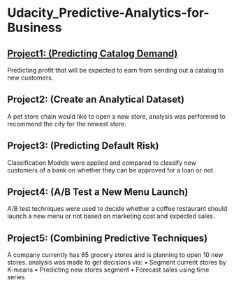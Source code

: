 # Udacity_Predictive-Analytics-for-Business


## [Project1: (Predicting Catalog Demand)](https://github.com/HashTR/Udacity_Predictive-Analytics-for-Business/tree/main/Project1_Predicting-Catalog-Demand)
Predicting profit that will be expected to earn from sending out a catalog to new customers.

## Project2: (Create an Analytical Dataset)
A pet store chain would like to open a new store, analysis was performed to recommend the city for the newest store.

## Project3: (Predicting Default Risk)
Classification Models were applied and compared to classify new customers of a bank on whether they can be approved for a loan or not.

## Project4: (A/B Test a New Menu Launch)
A/B test techniques were used to decide whether a coffee restaurant should launch a new menu or not based on marketing cost and expected sales.

## Project5: (Combining Predictive Techniques)
A company currently has 85 grocery stores and is planning to open 10 new stores. analysis was made to get decisions via:
• Segment current stores by K-means
• Predicting new stores segment
• Forecast sales using time series

